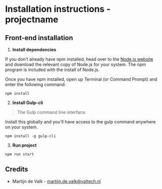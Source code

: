 # Installation instructions - projectname #


## Front-end installation ##

1. **Install dependencies**

If you don’t already have npm installed, head over to the [Node.js website](https://nodejs.org/en/) and download the relevant copy of Node.js for your system. The npm program is included with the install of Node.js.

Once you have npm installed, open up Terminal (or Command Prompt) and enter the following command:

  `npm install`		

2. **Install Gulp-cli**

> The Gulp command line interface.

Install this globally and you'll have access to the gulp command anywhere on your system.

`npm install -g gulp-cli`

3. **Run project**

`npm run start`

## Credits ##

- Martijn de Valk - [martijn.de.valk@valtech.nl](martijn.de.valk@valtech.nl)
